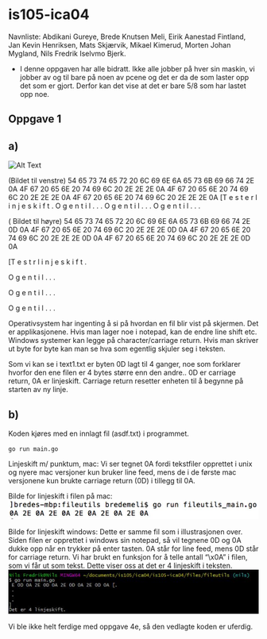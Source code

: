 # is105-ica04

Navnliste: Abdikani Gureye, Brede Knutsen Meli, Eirik Aanestad Fintland, Jan Kevin Henriksen, Mats Skjærvik, Mikael Kimerud, Morten Johan Mygland, Nils Fredrik Iselvmo Bjerk.

- I denne oppgaven har alle bidratt. Ikke alle jobber på hver sin maskin, vi jobber av og til bare på noen av pcene og det er da de som laster opp det som er gjort. Derfor kan det vise at det er bare 5/8 som har lastet opp noe. 

## Oppgave 1
## a)

![Alt Text](https://raw.github.com/IS105-Gruppe05/ICA04/master/Bilder/Oppgave%201a.png)

(Bildet til venstre)
54 65 73 74 65 72 20 6C 69 6E 6A 65 73 6B 69 66 74 2E 0A 4F 67 20 65 6E 20 74 69 6C 20 2E 2E 2E 0A 4F 67 20 65 6E 20 74 69 6C 20 2E 2E 2E 0A 4F 67 20 65 6E 20 74 69 6C 20 2E 2E 2E 0A 
[T e s t e r   l i n j e s k i f t . 
 O g   e n   t i l   . . . 
 O g   e n   t i l   . . . 
 O g   e n   t i l   . . . 
 
( Bildet til høyre)
54 65 73 74 65 72 20 6C 69 6E 6A 65 73 6B 69 66 74 2E 0D 0A 4F 67 20 65 6E 20 74 69 6C 20 2E 2E 2E 0D 0A 4F 67 20 65 6E 20 74 69 6C 20 2E 2E 2E 0D 0A 4F 67 20 65 6E 20 74 69 6C 20 2E 2E 2E 0D 0A

[T e s t   r   l i n j e s k i f t . 

 O g   e n   t i l   . . . 
 
 O g   e n   t i l   . . . 
 
 O g   e n   t i l   . . . 
 
 
Operativsystem har ingenting å si på hvordan en fil blir vist på skjermen. Det er applikasjonene. Hvis man lager noe i notepad, kan de endre line shift etc. Windows systemer kan legge på character/carriage return.
Hvis man skriver ut byte for byte kan man se hva som egentlig skjuler seg i teksten.


Som vi kan se i text1.txt er byten 0D lagt til 4 ganger, noe som forklarer hvorfor den ene filen er 4 bytes større enn den andre.. 0D er carriage return, 0A er linjeskift. Carriage return resetter enheten til å begynne på starten av ny linje. 


## b)
Koden kjøres med en innlagt fil (asdf.txt) i programmet.
```
go run main.go
```

Linjeskift m/ punktum, mac: Vi ser tegnet 0A  fordi tekstfiler opprettet i unix og nyere mac versjoner kun bruker line feed, mens de i de første mac versjonene kun brukte  carriage return (0D) i tillegg til 0A.

Bilde for linjeskift i filen på mac: 
![Alt Text](https://github.com/IS105-Gruppe05/ICA04/blob/master/Bilder/1.1b.png)


Bilde for linjeskift windows: Dette er samme fil som i illustrasjonen over. Siden filen er opprettet i windows sin notepad, så vil tegnene 0D og 0A dukke opp når en trykker på enter tasten. 0A står for line feed, mens 0D står for carriage return. Vi har brukt en funksjon for å telle antall “\x0A” i filen, som vi får ut som tekst. Dette viser oss at det er 4 linjeskift i teksten.
![Alt Text](https://github.com/IS105-Gruppe05/ICA04/blob/master/Bilder/1.2b.png)









Vi ble ikke helt ferdige med oppgave 4e, så den vedlagte koden er uferdig.
